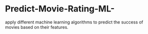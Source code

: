 # Predict-Movie-Rating-ML-
apply different machine learning algorithms to predict the success of movies based on their features.
